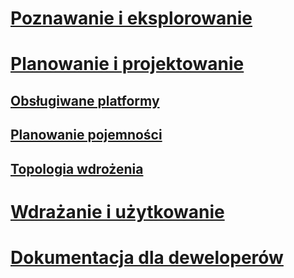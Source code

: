 # [Poznawanie i eksplorowanie](/microsoft-identity-manager/understand-explore/microsoft-identity-manager-2016)
# [Planowanie i projektowanie](/microsoft-identity-manager/plan-design/microsoft-identity-manager-2016-supported-platforms)
## [Obsługiwane platformy](microsoft-identity-manager-2016-supported-platforms.md)
## [Planowanie pojemności](capacity-planning-guide.md)
## [Topologia wdrożenia](topology-considerations.md)
# [Wdrażanie i użytkowanie](/microsoft-identity-manager/deploy-use/microsoft-identity-manager-deploy)
# [Dokumentacja dla deweloperów](/microsoft-identity-manager/reference/microsoft-identity-manager-2016-developer-reference)


<!--HONumber=Apr16_HO4-->


